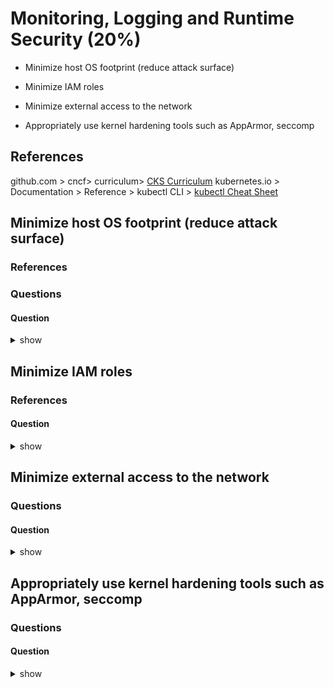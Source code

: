 # Monitoring, Logging and Runtime Security (20%)

* Minimize host OS footprint (reduce attack surface)

* Minimize IAM roles

* Minimize external access to the network

* Appropriately use kernel hardening tools such as AppArmor, seccomp

## References
github.com > cncf> curriculum> [CKS Curriculum](https://github.com/cncf/curriculum/blob/master/CKS_Curriculum_%20v1.23.pdf)
kubernetes.io > Documentation > Reference > kubectl CLI > [kubectl Cheat Sheet](https://kubernetes.io/docs/reference/kubectl/cheatsheet/)

## Minimize host OS footprint (reduce attack surface)
### References
### Questions
#### Question
<details><summary>show</summary>
<p>

```YAML
---
apiVersion: 
kind: 
metadata:
  name: 
spec:
  
```

</p>
</details>


## Minimize IAM roles
### References
#### Question

<details><summary>show</summary>
<p>

```
Answer
```

</p>
</details>

## Minimize external access to the network
### Questions
#### Question

<details><summary>show</summary>
<p>

```bash

```

</p>
</details>

## Appropriately use kernel hardening tools such as AppArmor, seccomp
### Questions
#### Question

<details><summary>show</summary>
<p>

```bash

```

</p>
</details>

